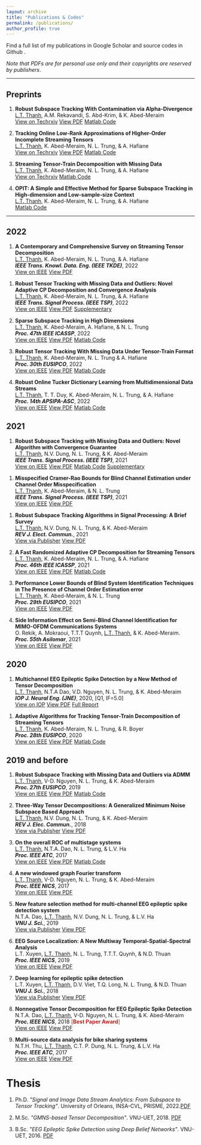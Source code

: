 ```yaml
---
layout: archive
title: "Publications & Codes"
permalink: /publications/
author_profile: true
---
```


Find a full list of my publications in Google Scholar <a href="https://scholar.google.com.vn/citations?user=_6GEXU4AAAAJ&hl=en"><i class="fa fa-fw fa-graduation-cap" aria-hidden="true"></i></a>  and source codes in Github <a href="https://github.com/thanhtbt"><i class="fab fa-fw fa-github zoom"></i></a>.

*Note that PDFs are for personal use only and their copyrights are reserved by publishers*.

---

Preprints
----

1.  **Robust Subspace Tracking With Contamination via Alpha-Divergence**<br> <span style="text-decoration:underline">L.T. Thanh</span>, A.M. Rekavandi, S. Abd-Krim, & K. Abed-Meraim<br> <a href="https://www.techrxiv.org/articles/preprint/Robust_Subspace_Tracking_With_Contamination_Mitigation_via_-Divergence/21385335"><i class="fas fa-fw fa-link zoom"></i>View on Techrxiv</a> <a href="https://thanhtbt.github.io/files/2023_aFAPI.pdf"><i class="fas fa-fw fa-file-pdf zoom"></i>View PDF</a> <a href="https://github.com/thanhtbt/aFAPI"><i class="fab fa-fw fa-github zoom"></i>Matlab Code</a>


1.  **Tracking Online Low-Rank Approximations of Higher-Order Incomplete Streaming Tensors**<br> <span style="text-decoration:underline">L.T. Thanh</span>, K. Abed-Meraim, N. L. Trung, & A. Hafiane<br> 
<a href="https://www.techrxiv.org/articles/preprint/Tracking_Online_Low-Rank_Approximations_of_Higher-Order_Incomplete_Streaming_Tensors/19704034"><i class="fas fa-fw fa-link zoom"></i>View on Techrxiv</a>
<a href="https://drive.google.com/file/d/12OQrkKvKZVU3-4-3fjtLKLQuplNcOhmZ/view?usp=sharing"><i class="fas fa-fw fa-file-pdf zoom"></i>View PDF</a> <a href="https://github.com/thanhtbt/tensor_tracking"><i class="fab fa-fw fa-github zoom"></i>Matlab Code</a>


1. **Streaming Tensor-Train Decomposition with Missing Data**<br> <span style="text-decoration:underline">L.T. Thanh</span>, K. Abed-Meraim, N. L. Trung, & A. Hafiane<br> 
<a href="https://www.techrxiv.org/articles/preprint/Streaming_Tensor-Train_Decomposition_with_Missing_Data/20141156"><i class="fas fa-fw fa-link zoom"></i>View on Techrxiv</a> <a href="https://github.com/thanhtbt/ATT-miss"><i class="fab fa-fw fa-github zoom"></i>Matlab Code</a>


1. **OPIT: A Simple and Effective Method for Sparse Subspace Tracking in High-dimension and Low-sample-size Context**<br> <span style="text-decoration:underline">L.T. Thanh</span>, K. Abed-Meraim, N. L. Trung, & A. Hafiane<br>  <a href="https://github.com/thanhtbt/SST"><i class="fab fa-fw fa-github zoom"></i>Matlab Code</a> 


---

2022
----


1. **A Contemporary and Comprehensive Survey on Streaming Tensor Decomposition**<br> <span style="text-decoration:underline">L.T. Thanh</span>, K. Abed-Meraim, N. L. Trung, & A. Hafiane<br> ***IEEE Trans. Knowl. Data. Eng. (IEEE TKDE)***, 2022<br>
<a href="https://ieeexplore.ieee.org/document/9994046" text-decoration=none><i class="fas fa-fw fa-link zoom"></i>View on IEEE</a> 
<a href="https://thanhtbt.github.io/files/2022_TKDE_A%20Contemporary%20and%20Comprehensive%20Survey%20on%20Streaming%20Tensor%20Decomposition.pdf"><i class="fas fa-fw fa-file-pdf zoom"></i>View PDF</a>    
<span class="__dimensions_badge_embed__" data-doi="10.1109/TKDE.2022.3230874" data-style="small_rectangle">
</span>




1. **Robust Tensor Tracking with Missing Data and Outliers: Novel Adaptive CP Decomposition and Convergence Analysis**<br><span style="text-decoration:underline">L.T. Thanh</span>, K. Abed-Meraim, N. L. Trung, & A. Hafiane<br>***IEEE Trans. Signal Process. (IEEE TSP)***, 2022<br> 
<a href="https://ieeexplore.ieee.org/document/9866940"><i class="fas fa-fw fa-link zoom"></i>View on IEEE</a> <a href="https://thanhtbt.github.io/files/2022_TSP_RACP%20(Raw).pdf"><i class="fas fa-fw fa-file-pdf zoom"></i>View PDF</a> 
<a href="https://thanhtbt.github.io/files/2022_TSP_RACP_Supplementary.pdf"><i class="fas fa-fw fa-code zoom"></i>Supplementary</a>
<span class="__dimensions_badge_embed__" data-doi="10.1109/TSP.2022.3201640" data-style="small_rectangle"></span>
 
1. **Sparse Subspace Tracking in High Dimensions**<br><span style="text-decoration:underline">L.T. Thanh</span>, K. Abed-Meraim, A. Hafiane, & N. L. Trung<br>***Proc. 47th IEEE ICASSP***, 2022<br> <a href="https://ieeexplore.ieee.org/document/9746546"><i class="fas fa-fw fa-link zoom"></i>View on IEEE</a> 
<a href="https://thanhtbt.github.io/files/2022_ICASSP%20-%20Sparse%20Subspace%20Tracking%20in%20High%20Dimensions.pdf"><i class="fas fa-fw fa-file-pdf zoom"></i>View PDF</a> <a href="https://github.com/thanhtbt/SST"><i class="fab fa-fw fa-github zoom"></i>Matlab Code</a>



1. **Robust Tensor Tracking With Missing Data Under Tensor-Train Format**<br><span style="text-decoration:underline">L.T. Thanh</span>, K. Abed-Meraim, N. L. Trung & A. Hafiane<br>***Proc. 30th EUSIPCO***, 2022<br> <a href="https://ieeexplore.ieee.org/document/9909702"><i class="fas fa-fw fa-link zoom"></i>View on IEEE</a>
<a href="https://thanhtbt.github.io/files/2022_EUSIPCO-Robust%20Tensor%20Tracking%20with%20Missing%20Data%20under%20Tensor-Train%20Format.pdf"><i class="fas fa-fw fa-file-pdf zoom"></i>View PDF</a> <a href="https://github.com/thanhtbt/ROBOT"><i class="fab fa-fw fa-github zoom"></i>Matlab Code</a>




1. **Robust Online Tucker Dictionary Learning from Multidimensional Data Streams**<br><span style="text-decoration:underline">L.T. Thanh</span>, T. T. Duy, K. Abed-Meraim, N. L. Trung, & A. Hafiane<br> ***Proc. 14th APSIPA-ASC***, 2022<br> <a href="https://ieeexplore.ieee.org/document/9980029"><i class="fas fa-fw fa-link zoom"></i>View on IEEE</a> <a href="https://thanhtbt.github.io/files/2022_APSIPA_Robust%20Online%20Tucker%20Dictionary%20Learning%20from%20Multidimensional%20Data%20Streams.pdf"><i class="fas fa-fw fa-file-pdf zoom"></i>View PDF</a> <a href="https://github.com/thanhtbt/ROTDL"><i class="fab fa-fw fa-github zoom"></i>Matlab Code</a>


2021
----
1. **Robust Subspace Tracking with Missing Data and Outliers: Novel Algorithm with Convergence Guarantee**<br><span style="text-decoration:underline">L.T. Thanh</span>, N.V. Dung, N. L. Trung, & K. Abed-Meraim<br>***IEEE Trans. Signal Process. (IEEE TSP)***, 2021<br> 
<a href="https://ieeexplore.ieee.org/document/9381678"><i class="fas fa-fw fa-link zoom"></i>View on IEEE</a>
<a href="https://thanhtbt.github.io/files/2021_TSP_PETRELS-ADMM%20(Raw).pdf"><i class="fas fa-fw fa-file-pdf zoom"></i>View PDF</a> 
<a href="https://github.com/thanhtbt/RST"><i class="fab fa-fw fa-github zoom"></i>Matlab Code</a> 
<a href="https://thanhtbt.github.io/files/2021_TSP_Supplementary.pdf"><i class="fas fa-fw fa-code zoom"></i>Supplementary</a> 
<span class="__dimensions_badge_embed__" data-doi="10.1109/TSP.2021.3066795" data-style="small_rectangle">


 
1. **Misspecified Cramer-Rao Bounds for Blind Channel Estimation under Channel Order Misspecification**<br> <span style="text-decoration:underline">L.T. Thanh</span>, K. Abed-Meraim, & N. L. Trung<br>***IEEE Trans. Signal Process. (IEEE TSP)***, 2021<br>
<a href="https://ieeexplore.ieee.org/document/9537597"><i class="fas fa-fw fa-link zoom"></i>View on IEEE</a> 
<a href="https://thanhtbt.github.io/files/2021_TSP_MCRB%20(Raw).pdf"><i class="fas fa-fw fa-file-pdf zoom"></i>View PDF</a>
<span class="__dimensions_badge_embed__" data-doi="10.1109/TSP.2021.3111558" data-style="small_rectangle">

 
1. **Robust Subspace Tracking Algorithms in Signal Processing: A Brief Survey**<br><span style="text-decoration:underline">L.T. Thanh</span>, N.V. Dung, N. L. Trung, & K. Abed-Meraim<br>***REV J. Elect. Commun.***, 2021<br> 
<a href="https://rev-jec.org/index.php/rev-jec/article/view/270"><i class="fas fa-fw fa-link zoom"></i>View via Publisher</a> 
<a href="https://thanhtbt.github.io/files/2021_JEC_Robust%20Subspace%20Tracking%20Algorithms%20in%20Signal%20Processing.pdf"><i class="fas fa-fw fa-file-pdf zoom"></i>View PDF</a>


1. **A Fast Randomized Adaptive CP Decomposition for Streaming Tensors**<br><span style="text-decoration:underline">L.T. Thanh</span>, K. Abed-Meraim, N. L. Trung, & A. Hafiane<br> ***Proc. 46th IEEE ICASSP***, 2021<br> <a href="https://ieeexplore.ieee.org/document/9413554"><i class="fas fa-fw fa-link zoom"></i>View on IEEE</a>
<a href="https://thanhtbt.github.io/files/2021_ICASSP%20-%20Randomized%20Adaptive%20CP%20Algorithm.pdf"><i class="fas fa-fw fa-file-pdf zoom"></i>View PDF</a>
<a href="https://github.com/thanhtbt/ROLCP"><i class="fab fa-fw fa-github zoom"></i>Matlab Code</a>  



1. **Performance Lower Bounds of Blind System Identification Techniques in The Presence of Channel Order Estimation error**<br><span style="text-decoration:underline">L.T. Thanh</span>, K. Abed-Meraim, & N. L. Trung<br> ***Proc. 29th EUSIPCO***, 2021<br> 
<a href="https://ieeexplore.ieee.org/document/9615921"><i class="fas fa-fw fa-link zoom"></i>View on IEEE</a> 
<a href="https://thanhtbt.github.io/files/2021_EUSIPCO_Perforamnce%20lower%20bounds%20of%20blind%20system%20identification%20techniques%20in%20the%20presence%20of%20channel%20order%20estimation%20error.pdf"><i class="fas fa-fw fa-file-pdf zoom"></i>View PDF</a>  


1. **Side Information Effect on Semi-Blind Channel Identification for MIMO-OFDM Communications Systems**<br>O. Rekik, A. Mokraoui, T.T.T Quynh, <span style="text-decoration:underline">L.T. Thanh</span>, & K. Abed-Meraim.  <br> ***Proc. 55th Asilomar***, 2021 <br> 
<a href="https://ieeexplore.ieee.org/document/9723265"><i class="fas fa-fw fa-link zoom"></i>View on IEEE</a>
<a href="https://thanhtbt.github.io/files/2021_Asilomar_Side%20Information%20Effect%20on%20Semi-Blind%20Channel%20Identification%20for%20MIMO-OFDM%20Communications.pdf"><i class="fas fa-fw fa-file-pdf zoom"></i>View PDF</a>  


2020
----

1. **Multichannel EEG Epileptic Spike Detection by a New Method of Tensor Decomposition**<br><span style="text-decoration:underline">L.T. Thanh</span>, N.T.A Dao, V.D. Nguyen, N. L. Trung, & K. Abed-Meraim<br>***IOP J. Neural Eng. (JNE)***, 2020, [Q1, IF=5.0] <br> <a href="https://iopscience.iop.org/article/10.1088/1741-2552/ab5247"><i class="fas fa-fw fa-link zoom"></i>View on IOP</a>  <a href="https://thanhtbt.github.io/files/2020_JNE(Raw).pdf"><i class="fas fa-fw fa-file-pdf zoom"></i>View PDF</a> <a href="https://thanhtbt.github.io/files/EEG_Ten_Technical_Report_Final.pdf"><i class="fas fa-fw fa-code zoom"></i>Full Report</a> 
<span class="__dimensions_badge_embed__" data-doi="10.1088/1741-2552/ab5247" data-style="small_rectangle">
 
 

 
 

1. **Adaptive Algorithms for Tracking Tensor-Train Decomposition of Streaming Tensors**<br><span style="text-decoration:underline">L.T. Thanh</span>, K. Abed-Meraim, N. L. Trung, & R. Boyer<br> ***Proc. 28th EUSIPCO***, 2020<br>
<a href="https://ieeexplore.ieee.org/document/9287780"><i class="fas fa-fw fa-link zoom"></i>View on IEEE</a>
<a href="https://thanhtbt.github.io/files/2020_EUSIPCO%20-%20Adaptive%20Algorithms%20for%20Tracking%20Tensor-Train%20Decomposition%20of%20Streaming%20Tensors.pdf"><i class="fas fa-fw fa-file-pdf zoom"></i>View PDF</a>
<a href="https://github.com/thanhtbt/ATT"><i class="fab fa-fw fa-github zoom"></i>Matlab Code</a>



2019 and before
----
1. **Robust Subspace Tracking with Missing Data and Outliers via ADMM**<br><span style="text-decoration:underline">L.T. Thanh</span>, V-D. Nguyen, N. L. Trung,  & K. Abed-Meraim<br>***Proc. 27th EUSIPCO***, 2019<br> 
<a href="https://ieeexplore.ieee.org/document/8903031"><i class="fas fa-fw fa-link zoom"></i>View on IEEE</a>
<a href="https://thanhtbt.github.io/files/2019_EUSIPCO%20-%20Robust%20Subspace%20Tracking%20with%20Missing%20Data%20and%20Outliers%20via%20ADMM.pdf"><i class="fas fa-fw fa-file-pdf zoom"></i>View PDF</a> 
<a href="https://github.com/thanhtbt/RST"><i class="fab fa-fw fa-github zoom"></i>Matlab Code</a>
 
 

1. **Three-Way Tensor Decompositions: A Generalized Minimum Noise Subspace Based Approach**<br><span style="text-decoration:underline">L.T. Thanh</span>, N.V. Dung, N. L. Trung, & K. Abed-Meraim<br>***REV J. Elec. Commun.***, 2018<br>
<a href="https://rev-jec.org/index.php/rev-jec/article/view/196"><i class="fas fa-fw fa-link zoom"></i>View via Publisher</a> 
<a href="https://thanhtbt.github.io/files/2018%20JEC-Three-Way%20Tensor%20Decompositions%20A%20Generalized%20Minimum%20Noise%20Subspace.pdf"><i class="fas fa-fw fa-file-pdf zoom"></i>View PDF</a>  


1. **On the overall ROC of multistage systems**<br><span style="text-decoration:underline">L.T. Thanh</span>, N.T.A. Dao, N. L. Trung, & L.V. Ha<br>***Proc. IEEE ATC***, 2017<br> <a href="https://ieeexplore.ieee.org/document/8167623"><i class="fas fa-fw fa-link zoom"></i>View on IEEE</a> <a href="https://eprints.uet.vnu.edu.vn/eprints/id/eprint/2595/1/1570379504.pdf"><i class="fas fa-fw fa-file-pdf zoom"></i>View PDF</a> <a href="https://github.com/thanhtbt/ROC"><i class="fab fa-fw fa-github zoom"></i>Matlab Code</a>


1. **A new windowed graph Fourier transform**<br><span style="text-decoration:underline">L.T. Thanh</span>, V-D. Nguyen, N. L. Trung, & K. Abed-Meraim<br>  ***Proc. IEEE NICS***, 2017<br> <a href="https://ieeexplore.ieee.org/document/8108055"><i class="fas fa-fw fa-link zoom"></i>View on IEEE</a> 
<a href="https://eprints.uet.vnu.edu.vn/eprints/id/eprint/3034/1/1570395521%20%281%29.pdf"><i class="fas fa-fw fa-file-pdf zoom"></i>View PDF</a>  
 

1. **New feature selection method for multi-channel EEG epileptic spike detection system**<br>N.T.A. Dao, <span style="text-decoration:underline">L.T. Thanh</span>, N.V. Dung, N. L. Trung, & L.V. Ha<br> ***VNU J. Sci.***, 2019<br> 
<a href="https://jcsce.vnu.edu.vn/index.php/jcsce/article/view/230"><i class="fas fa-fw fa-link zoom"></i>View via Publisher</a> <a href="https://thanhtbt.github.io/files/2019%20VNU-JCSCE-New%20feature%20selection%20method%20for%20multi-channel%20EEG%20epileptic%20spike%20detection.pdf"><i class="fas fa-fw fa-file-pdf zoom"></i>View PDF</a>  


1. **EEG Source Localization: A New Multiway Temporal-Spatial-Spectral Analysis**<br> L.T. Xuyen, <span style="text-decoration:underline">L.T. Thanh</span>, N. L. Trung, T.T.T. Quynh, & N.D. Thuan<br> ***Proc. IEEE NICS***, 2019<br> <a href="https://ieeexplore.ieee.org/document/9023865"><i class="fas fa-fw fa-link zoom"></i>View on IEEE</a> <a href="https://eprints.uet.vnu.edu.vn/eprints/id/eprint/3834/1/NICS2019_final_1570595451.pdf"><i class="fas fa-fw fa-file-pdf zoom"></i>View PDF</a>  

1. **Deep learning for epileptic spike detection**<br>L.T. Xuyen, <span style="text-decoration:underline">L.T. Thanh</span>, D.V. Viet, T.Q. Long, N. L. Trung, & N.D. Thuan<br>***VNU J. Sci.***, 2018<br> <a href="https://jcsce.vnu.edu.vn/index.php/jcsce/article/view/156"><i class="fas fa-fw fa-link zoom"></i>View via Publisher</a> <a href="https://thanhtbt.github.io/files/2017%20VNU-JCSCE-Deep%20Learning%20for%20Epileptic%20Spike%20Detection.pdf"><i class="fas fa-fw fa-file-pdf zoom"></i>View PDF</a>  

1. **Nonnegative Tensor Decomposition for EEG Epileptic Spike Detection**<br>  N.T.A. Dao, <span style="text-decoration:underline">L.T. Thanh</span>, V-D. Nguyen, N. L. Trung, & K. Abed-Meraim<br> ***Proc. IEEE NICS***, 2018 <span style="color:#B22222">[**Best Paper Award**]</span> <br> 
 <a href="https://ieeexplore.ieee.org/document/8606822"><i class="fas fa-fw fa-link zoom"></i>View on IEEE</a> <a href="https://repository.vnu.edu.vn/bitstream/VNU_123/137923/1/2018_KY_Nonnegative_Tensor_Decomposition.pdf"><i class="fas fa-fw fa-file-pdf zoom"></i>View PDF</a> 
 
1. **Multi-source data analysis for bike sharing systems**<br>N.T.H. Thu, <span style="text-decoration:underline">L.T. Thanh</span>, C.T. P. Dung, N. L. Trung, & L.V. Ha<br> ***Proc. IEEE ATC***, 2017<br> <a href="https://ieeexplore.ieee.org/document/8167624"><i class="fas fa-fw fa-link zoom"></i>View on IEEE</a> <a href="https://eprints.uet.vnu.edu.vn/eprints/id/eprint/2596/1/1570380069.pdf"><i class="fas fa-fw fa-file-pdf zoom"></i>View PDF</a> 
 
 

Thesis
=====

1. Ph.D. *"Signal and Image Data Stream Analytics: From Subspace to Tensor Tracking"*. University of Orleans, INSA-CVL, PRISME, 2022.<a href="https://thanhtbt.github.io/files/Thesis_LTThanh_10pt.pdf"><i class="fas fa-fw fa-file-pdf zoom"></i>PDF</a> 


1. M.Sc. *"GMNS-based Tensor Decomposition"*. VNU-UET, 2018. <a href="http://lib.uet.vnu.edu.vn/bitstream/123456789/950/1/LuanVan_LTThanh.pdf"><i class="fas fa-fw fa-file-pdf zoom"></i>PDF</a> 
1. B.Sc. *"EEG Epileptic Spike Detection using Deep Belief Networks"*. VNU-UET, 2016. <a href="https://thanhtbt.github.io/files/BSc_EEG%20EPILEPTIC%20SPIKE%20DETECTION%20USING%20DEEP%20BELIEF%20NETWORKS.pdf"><i class="fas fa-fw fa-file-pdf zoom"></i>PDF</a> 
 
 <script async src="https://badge.dimensions.ai/badge.js" charset="utf-8"></script>
 <script type='text/javascript' src='https://d1bxh8uas1mnw7.cloudfront.net/assets/embed.js'></script>

 
 
